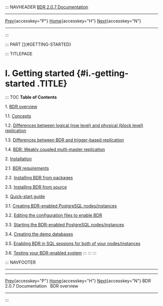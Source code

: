 ::: NAVHEADER
  [BDR 2.0.7 Documentation](index.md)
  ------------------------------------------------------------- ----------------------------------- -- -----------------------------------------------------
  [Prev](index.md "BDR 2.0.7 Documentation"){accesskey="P"}   [Home](index.md){accesskey="H"}        [Next](overview.md "BDR overview"){accesskey="N"}

------------------------------------------------------------------------
:::

::: PART
[]{#GETTING-STARTED}

::: TITLEPAGE
# I. Getting started {#i.-getting-started .TITLE}

::: TOC
**Table of Contents**

1\. [BDR overview](overview.md)

1.1. [Concepts](bdr-concepts.md)

1.2. [Differences between logical (row level) and physical (block level)
replication](logical-vs-physical.md)

1.3. [Differences between BDR and trigger-based
replication](bdr-vs-trigger-based.md)

1.4. [BDR: Weakly coupled multi-master
replication](weak-coupled-multimaster.md)

2\. [Installation](installation.md)

2.1. [BDR requirements](install-requirements.md)

2.2. [Installing BDR from packages](installation-packages.md)

2.3. [Installing BDR from source](installation-source.md)

3\. [Quick-start guide](quickstart.md)

3.1. [Creating BDR-enabled PostgreSQL
nodes/instances](quickstart-instances.md)

3.2. [Editing the configuration files to enable
BDR](quickstart-editing.md)

3.3. [Starting the BDR-enabled PostgreSQL
nodes/instances](quickstart-starting.md)

3.4. [Creating the demo databases](quickstart-creating.md)

3.5. [Enabling BDR in SQL sessions for both of your
nodes/instances](quickstart-enabling.md)

3.6. [Testing your BDR-enabled system](quickstart-testing.md)
:::
:::
:::

::: NAVFOOTER

------------------------------------------------------------------------

  ----------------------------------- ----------------------------------- --------------------------------------
  [Prev](index.md){accesskey="P"}    [Home](index.md){accesskey="H"}    [Next](overview.md){accesskey="N"}
  BDR 2.0.7 Documentation                                                                           BDR overview
  ----------------------------------- ----------------------------------- --------------------------------------
:::
